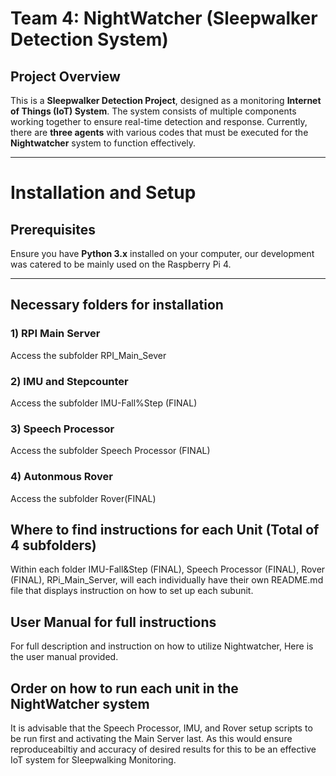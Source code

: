 # Team 4: NightWatcher (Sleepwalker Detection System)

## Project Overview
This is a **Sleepwalker Detection Project**, designed as a monitoring **Internet of Things (IoT) System**. The system consists of multiple components working together to ensure real-time detection and response. Currently, there are **three agents** with various codes that must be executed for the **Nightwatcher** system to function effectively.

---

# Installation and Setup

## Prerequisites
Ensure you have **Python 3.x** installed on your computer, our development was catered to be mainly used on the Raspberry Pi 4.

---

## Necessary folders for installation 
### 1) RPI Main Server
Access the subfolder RPI_Main_Sever

### 2) IMU and Stepcounter
Access the subfolder IMU-Fall%Step (FINAL) 

### 3) Speech Processor 
Access the subfolder Speech Processor (FINAL) 

### 4) Autonmous Rover
Access the subfolder Rover(FINAL) 


## Where to find instructions for each Unit (Total of 4 subfolders) 

Within each folder IMU-Fall&Step (FINAL), Speech Processor (FINAL), Rover (FINAL), RPi_Main_Server, will each individually have their own README.md file that displays instruction on how to set up each subunit.


## User Manual for full instructions 
For full description and instruction on how to utilize Nightwatcher, Here is the user manual provided.


## Order on how to run each unit in the NightWatcher system
It is advisable that the Speech Processor, IMU, and Rover setup scripts to be run first and activating the Main Server last. As this would ensure reproduceabiltiy and accuracy of desired results for this to be an effective IoT system for Sleepwalking Monitoring.
